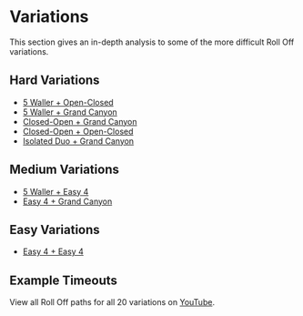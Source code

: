 # Variations

This section gives an in-depth analysis to some of the more difficult Roll Off variations.

## Hard Variations

* [5 Waller + Open-Closed](./5-waller-open-closed.md)
* [5 Waller + Grand Canyon](./5-waller-grand-canyon.md)
* [Closed-Open + Grand Canyon](./closed-open-grand-canyon.md)
* [Closed-Open + Open-Closed](./closed-open-open-closed.md)
* [Isolated Duo + Grand Canyon](./isolated-duo-grand-canyon.md)

## Medium Variations

* [5 Waller + Easy 4](./5-waller-easy-4.md)
* [Easy 4 + Grand Canyon](./easy-4-grand-canyon.md)

## Easy Variations

* [Easy 4 + Easy 4](./easy-4-easy-4.md)

## Example Timeouts

View all Roll Off paths for all 20 variations on [YouTube](https://www.youtube.com/playlist?list=PLG_QNSp9ZgJLWYSNl4vY26VJCZeOQHO1F).
